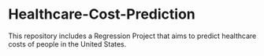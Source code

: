 # Healthcare-Cost-Prediction
This repository includes a Regression Project that aims to predict healthcare costs of people in the United States.
